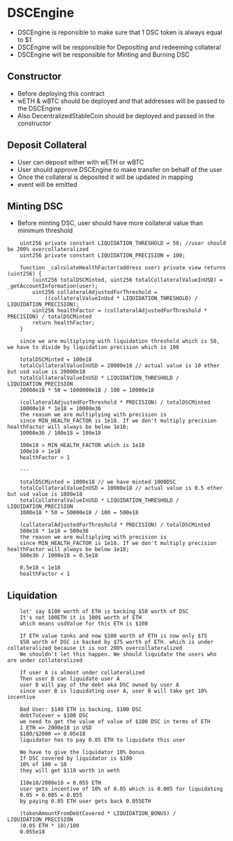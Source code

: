 # DSCEngine

-   DSCEngine is reponsible to make sure that 1 DSC token is always equal to $1
-   DSCEngine will be responsible for Depositing and redeeming collateral
-   DSCEngine will be responsible for Minting and Burning DSC

## Constructor

-   Before deploying this contract
-   wETH & wBTC should be deployed and that addresses will be passed to the DSCEngine
-   Also DecentralizedStableCoin should be deployed and passed in the constructor

## Deposit Collateral

-   User can deposit either with wETH or wBTC
-   User should approve DSCEngine to make transfer on behalf of the user
-   Once the collateral is deposited it will be updated in mapping
-   event will be emitted

## Minting DSC

-   Before minting DSC, user should have more collateral value than minimum threshold

```solidity
    uint256 private constant LIQUIDATION_THRESHOLD = 50; //user should be 200% overcollateralized
    uint256 private constant LIQUIDATION_PRECISION = 100;

    function _calculateHealthFactor(address user) private view returns (uint256) {
        (uint256 totalDSCMinted, uint256 totalCollateralValueInUSD) = _getAccountInformation(user);
        uint256 collateralAdjustedForThreshold =
            ((collateralValueInUsd * LIQUIDATION_THRESHOLD) / LIQUIDATION_PRECISION);
        uint256 healthFactor = (collateralAdjustedForThreshold * PRECISION) / totalDSCMinted
        return healthFactor;
    }

    since we are multiplying with liquidation threshold which is 50, we have to divide by liquidation precision which is 100

    totalDSCMinted = 100e18
    totalCollateralValueInUSD = 20000e18 // actual value is 10 ether but usd value is 20000e18
    totalCollateralValueInUSD * LIQUIDATION_THRESHOLD / LIQUIDATION_PRECISION
    20000e18 * 50 = 1000000e18 / 100 = 10000e18

    (collateralAdjustedForThreshold * PRECISION) / totalDSCMinted
    10000e18 * 1e18 = 10000e36
    the reason we are multiplying with precision is
    since MIN_HEALTH_FACTOR is 1e18. If we don't multiply precision healthFactor will always be below 1e18;
    10000e36 / 100e18 = 100e18

    100e18 > MIN_HEALTH_FACTOR which is 1e18
    100e18 > 1e18
    healthFactor > 1

    ---

    totalDSCMinted = 1000e18 // we have minted 1000DSC
    totalCollateralValueInUSD = 10000e18 // actual value is 0.5 ether but usd value is 1000e18
    totalCollateralValueInUSD * LIQUIDATION_THRESHOLD / LIQUIDATION_PRECISION
    1000e18 * 50 = 50000e18 / 100 = 500e18

    (collateralAdjustedForThreshold * PRECISION) / totalDSCMinted
    500e18 * 1e18 = 500e36
    the reason we are multiplying with precision is
    since MIN_HEALTH_FACTOR is 1e18. If we don't multiply precision healthFactor will always be below 1e18;
    500e36 / 1000e18 = 0.5e18

    0.5e18 < 1e18
    healthFactor < 1
```

## Liquidation

```sol
    let' say $100 worth of ETH is backing $50 worth of DSC
    It's not 100ETH it is 100$ worth of ETH
    which means usdValue for this ETH is $100

    If ETH value tanks and now $100 worth of ETH is now only $75
    $50 worth of DSC is backed by $75 worth of ETH. which is under collateralized because it is not 200% overcollateralized
    We shouldn't let this happen. We should liquidate the users who are under collateralized

    If user A is almost under collateralized
    Then user B can liquidate user A
    user B will pay of the debt aka DSC owned by user A
    since user B is liquidating user A, user B will take get 10% incentive

    Bad User: $140 ETH is backing, $100 DSC
    debtToCover = $100 DSC
    we need to get the value of value of $100 DSC in terms of ETH
    1 ETH => 2000e18 in USD
    $100/$2000 => 0.05e18
    liquidator has to pay 0.05 ETH to liquidate this user

    We have to give the liquidator 10% bonus
    If DSC covered by liquidator is $100
    10% of 100 = 10
    they will get $110 worth in weth

    110e18/2000e18 = 0.055 ETH
    user gets incentive of 10% of 0.05 which is 0.005 for liquidating
    0.05 + 0.005 = 0.055
    by paying 0.05 ETH user gets back 0.055ETH

    (tokenAmountFromDebtCovered * LIQUIDATION_BONUS) / LIQUIDATION_PRECISION
    (0.05 ETH * 10)/100
    0.055e18

```
